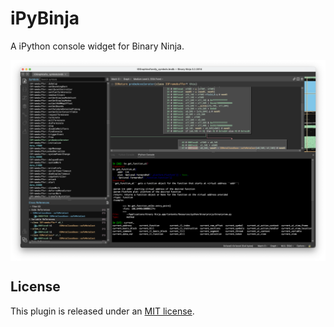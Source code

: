 # iPyBinja

A iPython console widget for Binary Ninja.

<img align="center" src="./resources/preview.png">

## License

This plugin is released under an [MIT license](./LICENSE).